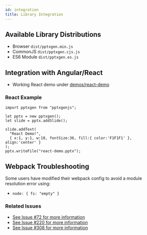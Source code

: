 ```yaml
---
id: integration
title: Library Integration
---
```


## Available Library Distributions
- Browser `dist/pptxgen.min.js`
- CommonJS `dist/pptxgen.cjs.js`
- ES6 Module `dist/pptxgen.es.js`

## Integration with Angular/React

* Working React demo under [demos/react-demo](https://github.com/gitbrent/PptxGenJS/tree/master/demos/react-demo)

### React Example
```
import pptxgen from "pptxgenjs";

let pptx = new pptxgen();
let slide = pptx.addSlide();

slide.addText(
  "React Demo!",
  { x:1, y:1, w:10, fontSize:36, fill:{ color:'F1F1F1' }, align:'center' }
);
pptx.writeFile("react-demo.pptx");
```


## Webpack Troubleshooting

Some users have modified their webpack config to avoid a module resolution error using:
* `node: { fs: "empty" }`

### Related Issues
- [See Issue #72 for more information](https://github.com/gitbrent/PptxGenJS/issues/72)
- [See Issue #220 for more information](https://github.com/gitbrent/PptxGenJS/issues/220)
- [See Issue #308 for more information](https://github.com/gitbrent/PptxGenJS/issues/308)
